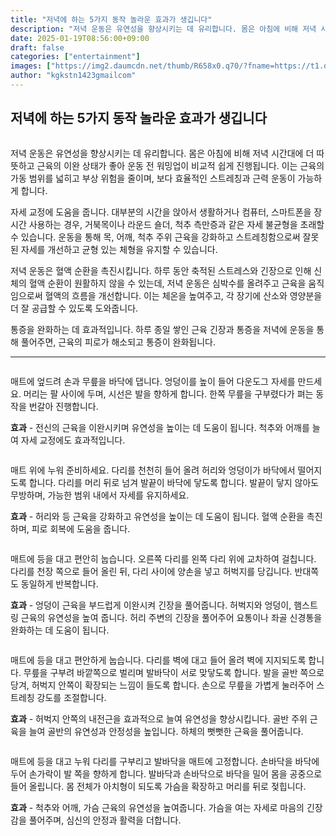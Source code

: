 ```yaml
---
title: "저녁에 하는 5가지 동작 놀라운 효과가 생깁니다"
description: "저녁 운동은 유연성을 향상시키는 데 유리합니다. 몸은 아침에 비해 저녁 시간대에 더 따뜻하고 근육의 이완 상태가 좋아 운동 전 워밍업이 비교적 쉽게 진행됩니다. 이는 근육의 가동 범위를 넓히고 부상 위험을 줄이며, 보다 효율적인 스트레칭과 근력 운동이 가능하게 합니다."
date: 2025-01-19T08:56:00+09:00
draft: false
categories: ["entertainment"]
images: ["https://img2.daumcdn.net/thumb/R658x0.q70/?fname=https://t1.daumcdn.net/news/202412/17/tenbody/20241217173002339lqbu.jpg", "https://t1.daumcdn.net/news/202412/17/tenbody/20241217173002687epay.gif", "https://t1.daumcdn.net/news/202412/17/tenbody/20241217173003110pcxw.gif", "https://t1.daumcdn.net/news/202412/17/tenbody/20241217173003460svkj.gif", "https://t1.daumcdn.net/news/202412/17/tenbody/20241217173003843dmnp.gif"]
author: "kgkstn1423gmailcom"
---
```


<h2 >저녁에 하는 5가지 동작 놀라운 효과가 생깁니다</h2> <figure ><img src="https://img2.daumcdn.net/thumb/R658x0.q70/?fname=https://t1.daumcdn.net/news/202412/17/tenbody/20241217173002339lqbu.jpg" alt=""/></figure> <p>저녁 운동은 유연성을 향상시키는 데 유리합니다. 몸은 아침에 비해 저녁 시간대에 더 따뜻하고 근육의 이완 상태가 좋아 운동 전 워밍업이 비교적 쉽게 진행됩니다. 이는 근육의 가동 범위를 넓히고 부상 위험을 줄이며, 보다 효율적인 스트레칭과 근력 운동이 가능하게 합니다.</p> <p>자세 교정에 도움을 줍니다. 대부분의 시간을 앉아서 생활하거나 컴퓨터, 스마트폰을 장시간 사용하는 경우, 거북목이나 라운드 숄더, 척추 측만증과 같은 자세 불균형을 초래할 수 있습니다. 운동을 통해 목, 어깨, 척추 주위 근육을 강화하고 스트레칭함으로써 잘못된 자세를 개선하고 균형 있는 체형을 유지할 수 있습니다.</p> <p>저녁 운동은 혈액 순환을 촉진시킵니다. 하루 동안 축적된 스트레스와 긴장으로 인해 신체의 혈액 순환이 원활하지 않을 수 있는데, 저녁 운동은 심박수를 올려주고 근육을 움직임으로써 혈액의 흐름을 개선합니다. 이는 체온을 높여주고, 각 장기에 산소와 영양분을 더 잘 공급할 수 있도록 도와줍니다.</p> <p>통증을 완화하는 데 효과적입니다. 하루 종일 쌓인 근육 긴장과 통증을 저녁에 운동을 통해 풀어주면, 근육의 피로가 해소되고 통증이 완화됩니다.</p> <hr /> <figure ><img src="https://t1.daumcdn.net/news/202412/17/tenbody/20241217173002687epay.gif" alt=""/></figure> <p>매트에 엎드려 손과 무릎을 바닥에 댑니다. 엉덩이를 높이 들어 다운도그 자세를 만드세요. 머리는 팔 사이에 두며, 시선은 발을 향하게 합니다. 한쪽 무릎을 구부렸다가 펴는 동작을 번갈아 진행합니다.</p> <p><strong>효과</strong> - 전신의 근육을 이완시키며 유연성을 높이는 데 도움이 됩니다. 척추와 어깨를 늘여 자세 교정에도 효과적입니다.</p> <figure ><img src="https://t1.daumcdn.net/news/202412/17/tenbody/20241217173003110pcxw.gif" alt=""/></figure> <p>매트 위에 누워 준비하세요. 다리를 천천히 들어 올려 허리와 엉덩이가 바닥에서 떨어지도록 합니다. 다리를 머리 뒤로 넘겨 발끝이 바닥에 닿도록 합니다. 발끝이 닿지 않아도 무방하며, 가능한 범위 내에서 자세를 유지하세요.</p> <p><strong>효과</strong> - 허리와 등 근육을 강화하고 유연성을 높이는 데 도움이 됩니다. 혈액 순환을 촉진하며, 피로 회복에 도움을 줍니다.</p> <figure ><img src="https://t1.daumcdn.net/news/202412/17/tenbody/20241217173003460svkj.gif" alt=""/></figure> <p>매트에 등을 대고 편안히 눕습니다. 오른쪽 다리를 왼쪽 다리 위에 교차하여 걸칩니다. 다리를 천장 쪽으로 들어 올린 뒤, 다리 사이에 양손을 넣고 허벅지를 당깁니다. 반대쪽도 동일하게 반복합니다.</p> <p><strong>효과</strong> - 엉덩이 근육을 부드럽게 이완시켜 긴장을 풀어줍니다. 허벅지와 엉덩이, 햄스트링 근육의 유연성을 높여 줍니다. 허리 주변의 긴장을 풀어주어 요통이나 좌골 신경통을 완화하는 데 도움이 됩니다.</p> <figure ><img src="https://t1.daumcdn.net/news/202412/17/tenbody/20241217173003843dmnp.gif" alt=""/></figure> <p>매트에 등을 대고 편안하게 눕습니다. 다리를 벽에 대고 들어 올려 벽에 지지되도록 합니다. 무릎을 구부려 바깥쪽으로 벌리며 발바닥이 서로 맞닿도록 합니다. 발을 골반 쪽으로 당겨, 허벅지 안쪽이 확장되는 느낌이 들도록 합니다. 손으로 무릎을 가볍게 눌러주어 스트레칭 강도를 조절합니다.</p> <p><strong>효과</strong> - 허벅지 안쪽의 내전근을 효과적으로 늘여 유연성을 향상시킵니다. 골반 주위 근육을 늘여 골반의 유연성과 안정성을 높입니다. 하체의 뻣뻣한 근육을 풀어줍니다.</p> <figure ><img src="https://t1.daumcdn.net/news/202412/17/tenbody/20241217173004293amkr.gif" alt=""/></figure> <p>매트에 등을 대고 누워 다리를 구부리고 발바닥을 매트에 고정합니다. 손바닥을 바닥에 두어 손가락이 발 쪽을 향하게 합니다. 발바닥과 손바닥으로 바닥을 밀어 몸을 공중으로 들어 올립니다. 몸 전체가 아치형이 되도록 가슴을 확장하고 머리를 뒤로 젖힙니다.</p> <p><strong>효과</strong> - 척추와 어깨, 가슴 근육의 유연성을 높여줍니다. 가슴을 여는 자세로 마음의 긴장감을 풀어주며, 심신의 안정과 활력을 더합니다.</p>